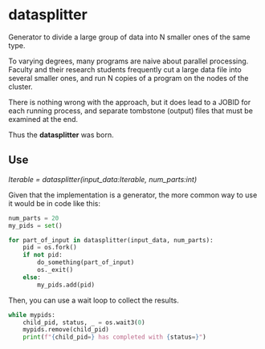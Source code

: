 # datasplitter
Generator to divide a large group of data into N smaller ones of the same type.

To varying degrees, many programs are naive about parallel processing.
Faculty and their research students frequently cut a large data file into 
several smaller ones, and run N copies of a program on the nodes of the 
cluster. 


There is nothing wrong with the approach, but it does lead to a JOBID 
for each running process, and separate tombstone (output) files that
must be examined at the end.

Thus the **datasplitter** was born. 

## Use

*Iterable = datasplitter(input_data:Iterable, num_parts:int)* 

Given that the implementation is a generator, the more common way to use it would 
be in code like this:

```python
num_parts = 20
my_pids = set()

for part_of_input in datasplitter(input_data, num_parts):
    pid = os.fork()
    if not pid:
        do_something(part_of_input)
        os._exit()
    else:
        my_pids.add(pid)
```

Then, you can use a wait loop to collect the results.

```python
while mypids:
    child_pid, status, _ = os.wait3(0)
    mypids.remove(child_pid)
    print(f"{child_pid=} has completed with {status=}")
```
